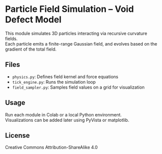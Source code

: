 # Particle Field Simulation – Void Defect Model

This module simulates 3D particles interacting via recursive curvature fields.  
Each particle emits a finite-range Gaussian field, and evolves based on the gradient of the total field.

## Files
- `physics.py`: Defines field kernel and force equations
- `tick_engine.py`: Runs the simulation loop
- `field_sampler.py`: Samples field values on a grid for visualization

## Usage
Run each module in Colab or a local Python environment.  
Visualizations can be added later using PyVista or matplotlib.

## License
Creative Commons Attribution-ShareAlike 4.0
